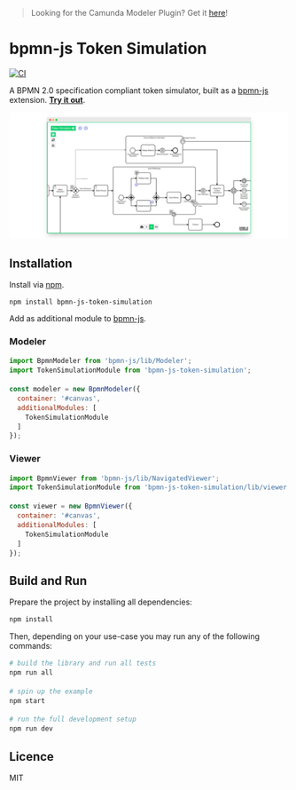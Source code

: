 > Looking for the Camunda Modeler Plugin? Get it [here](https://github.com/philippfromme/bpmn-js-token-simulation-plugin)!

# bpmn-js Token Simulation

[![CI](https://github.com/bpmn-io/bpmn-js-token-simulation/workflows/CI/badge.svg)](https://github.com/bpmn-io/bpmn-js-token-simulation/actions?query=workflow%3ACI)

A BPMN 2.0 specification compliant token simulator, built as a [bpmn-js](https://github.com/bpmn-io/bpmn-js) extension. [__Try it out__](https://bpmn-io.github.io/bpmn-js-token-simulation/modeler.html?e=1&pp=1).

[![Screencast](docs/screenshot.png)](https://bpmn-io.github.io/bpmn-js-token-simulation/modeler.html?e=1&pp=1)


## Installation

Install via [npm](http://npmjs.com/).

```
npm install bpmn-js-token-simulation
```

Add as additional module to [bpmn-js](https://github.com/bpmn-io/bpmn-js).

### Modeler

```javascript
import BpmnModeler from 'bpmn-js/lib/Modeler';
import TokenSimulationModule from 'bpmn-js-token-simulation';

const modeler = new BpmnModeler({
  container: '#canvas',
  additionalModules: [
    TokenSimulationModule
  ]
});
```

### Viewer

```javascript
import BpmnViewer from 'bpmn-js/lib/NavigatedViewer';
import TokenSimulationModule from 'bpmn-js-token-simulation/lib/viewer';

const viewer = new BpmnViewer({
  container: '#canvas',
  additionalModules: [
    TokenSimulationModule
  ]
});
```


## Build and Run

Prepare the project by installing all dependencies:

```sh
npm install
```

Then, depending on your use-case you may run any of the following commands:

```sh
# build the library and run all tests
npm run all

# spin up the example
npm start

# run the full development setup
npm run dev
```


## Licence

MIT
